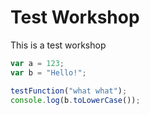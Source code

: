 # Test Workshop

This is a test workshop

```javascript
var a = 123;
var b = "Hello!";

testFunction("what what");
console.log(b.toLowerCase());
```
